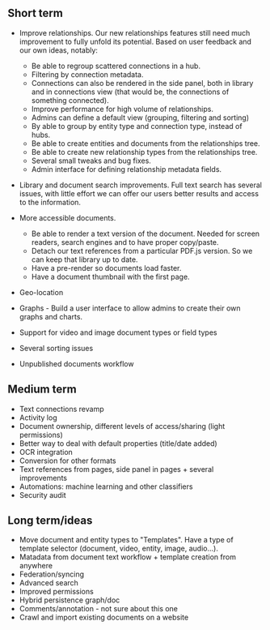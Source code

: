 ## Short term
* Improve relationships. Our new relationships features still need much improvement to fully unfold its potential. Based on user feedback and our own ideas, notably:
  * Be able to regroup scattered connections in a hub.
  * Filtering by connection metadata.
  * Connections can also be rendered in the side panel, both in library and in connections view (that would be, the connections of something connected).
  * Improve performance for high volume of relationships.
  * Admins can define a default view (grouping, filtering and sorting)
  * By able to group by entity type and connection type, instead of hubs.
  * Be able to create entities and documents from the relationships tree.
  * Be able to create new relationship types from the relationships tree.
  * Several small tweaks and bug fixes.
  * Admin interface for defining relationship metadata fields.

* Library and document search improvements. Full text search has several issues, with little effort we can offer our users better results and access to the information.
* More accessible documents.
  * Be able to render a text version of the document. Needed for screen readers, search engines and to have proper copy/paste.
  * Detach our text references from a particular PDF.js version. So we can keep that library up to date.
  * Have a pre-render so documents load faster.
  * Have a document thumbnail with the first page.
* Geo-location
* Graphs - Build a user interface to allow admins to create their own graphs and charts. 
* Support for video and image document types or field types
* Several sorting issues
* Unpublished documents workflow

## Medium term
* Text connections revamp
* Activity log
* Document ownership, different levels of access/sharing (light permissions)
* Better way to deal with default properties (title/date added)
* OCR integration
* Conversion for other formats
* Text references from pages, side panel in pages + several improvements
* Automations: machine learning and other classifiers
* Security audit

## Long term/ideas
* Move document and entity types to "Templates". Have a type of template selector (document, video, entity, image, audio...).
* Matadata from document text workflow + template creation from anywhere
* Federation/syncing
* Advanced search
* Improved permissions
* Hybrid persistence graph/doc
* Comments/annotation - not sure about this one
* Crawl and import existing documents on a website